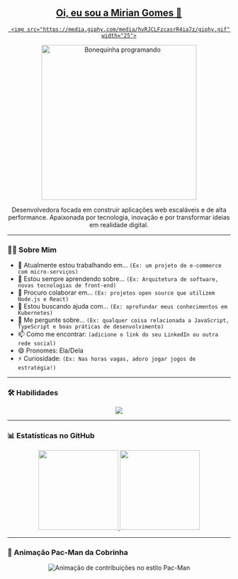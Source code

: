 <div align="center">
  <a href="https://github.com/miriangomes">
    
   ## Oi, eu sou a Mirian Gomes 👋
     <img src="https://media.giphy.com/media/hvRJCLFzcasrR4ia7z/giphy.gif" width="25">
  </a>
</div>

<div align="center">
  <img src="https://user-images.githubusercontent.com/73097560/115834477-dbab4500-a447-11eb-908a-139a6edaec5c.gif" width="350" alt="Bonequinha programando">
</div>

<div align="center">
  <p>Desenvolvedora focada em construir aplicações web escaláveis e de alta performance. Apaixonada por tecnologia, inovação e por transformar ideias em realidade digital.</p>
</div>

---

### 👩‍💻 Sobre Mim

- 🔭 Atualmente estou trabalhando em... `(Ex: um projeto de e-commerce com micro-serviços)`
- 🌱 Estou sempre aprendendo sobre... `(Ex: Arquitetura de software, novas tecnologias de front-end)`
- 👯 Procuro colaborar em... `(Ex: projetos open source que utilizem Node.js e React)`
- 🤔 Estou buscando ajuda com... `(Ex: aprofundar meus conhecimentos em Kubernetes)`
- 💬 Me pergunte sobre... `(Ex: qualquer coisa relacionada a JavaScript, TypeScript e boas práticas de desenvolvimento)`
- 📫 Como me encontrar: `(adicione o link do seu LinkedIn ou outra rede social)`
- 😄 Pronomes: Ela/Dela
- ⚡ Curiosidade: `(Ex: Nas horas vagas, adoro jogar jogos de estratégia!)`

---

### 🛠️ Habilidades

<div align="center">
  <a href="https://skillicons.dev">
    <img src="https://skillicons.dev/icons?i=js,ts,react,nodejs,docker,aws" />
  </a>
</div>

---

### 📊 Estatísticas no GitHub

<div align="center">
  <a href="https://github.com/miriangomes">
    <img height="180em" src="https://github-readme-stats.vercel.app/api?username=miriangomes&show_icons=true&theme=dracula&include_all_commits=true&count_private=true"/>
    <img height="180em" src="https://github-readme-stats.vercel.app/api/top-langs/?username=miriangomes&layout=compact&langs_count=7&theme=dracula"/>
  </a>
</div>

---

### 👾 Animação Pac-Man da Cobrinha

<div align="center">
  <img src="https://github.com/miriangomes/miriangomes/blob/output/github-contribution-grid-snake-pacman.svg" alt="Animação de contribuições no estilo Pac-Man">
</div>
